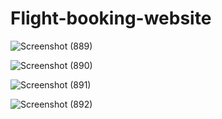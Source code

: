 # Flight-booking-website








![Screenshot (889)](https://user-images.githubusercontent.com/87609938/140053649-17994159-f8d4-44da-803a-56f5114ef716.png)







![Screenshot (890)](https://user-images.githubusercontent.com/87609938/140053737-8cae0613-f132-4950-955a-35dd661627a2.png)











![Screenshot (891)](https://user-images.githubusercontent.com/87609938/140053797-04bdf76d-0ea4-47b0-9b53-42ac40b2719a.png)











![Screenshot (892)](https://user-images.githubusercontent.com/87609938/140053839-d9dea095-786d-434b-9105-ef60c482589c.png)
